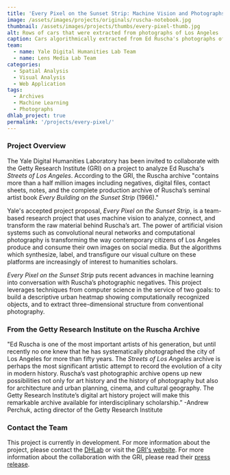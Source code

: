 ```yaml
---
title: 'Every Pixel on the Sunset Strip: Machine Vision and Photographs'
image: /assets/images/projects/originals/ruscha-notebook.jpg
thumbnail: /assets/images/projects/thumbs/every-pixel-thumb.jpg
alt: Rows of cars that were extracted from photographs of Los Angeles
caption: Cars algorithmically extracted from Ed Ruscha's photographs of Los Angeles.
team:
  - name: Yale Digital Humanities Lab Team
  - name: Lens Media Lab Team
categories:
  - Spatial Analysis
  - Visual Analysis
  - Web Application
tags:  
  - Archives
  - Machine Learning
  - Photographs
dhlab_project: true
permalink: '/projects/every-pixel/'
---
```


### Project Overview

The Yale Digital Humanities Laboratory has been invited to collaborate with the Getty Research Institute (GRI) on a project to analyze Ed Ruscha's *Streets of Los Angeles*. According to the GRI, the Ruscha archive "contains more than a half million images including negatives, digital files, contact sheets, notes, and the complete production archive of Ruscha’s seminal artist book *Every Building on the Sunset Strip* (1966)." 

Yale's accepted project proposal, *Every Pixel on the Sunset Strip*, is a team­-based research project that uses machine vision to analyze, connect, and transform the raw material behind Ruscha’s art. The power of artificial vision systems such as convolutional neural networks and computational photography is transforming the way contemporary citizens of Los Angeles produce and consume their own images on social media. But the algorithms which synthesize, label, and transfigure our visual culture on these platforms are increasingly of interest to humanities scholars. 

*Every Pixel on the Sunset Strip* puts recent advances in machine learning into conversation with Ruscha’s photographic negatives. This project leverages techniques from computer science in the service of two goals: to build a descriptive urban heatmap showing computationally­ recognized objects, and to extract three­-dimensional structure from conventional photography.

### From the Getty Research Institute on the Ruscha Archive

"Ed Ruscha is one of the most important artists of his generation, but until recently no one knew that he has systematically photographed the city of Los Angeles for more than fifty years. The *Streets of Los Angeles* archive is perhaps the most significant artistic attempt to record the evolution of a city in modern history. Ruscha’s vast photographic archive opens up new possibilities not only for art history and the history of photography but also for architecture and urban planning, cinema, and cultural geography. The Getty Research Institute’s digital art history project will make this remarkable archive available for interdisciplinary scholarship.” -Andrew Perchuk, acting director of the Getty Research Institute

### Contact the Team
This project is currently in development. For more information about the project, please contact the [DHLab](mailto:dhlab@yale.edu) or visit the <a href='http://www.getty.edu/research/scholars/digital_art_history/ruscha/index.html' target='_blank'> GRI's website</a>. For more information about the collaboration with the GRI, please read their <a href='{{site.baseurl}}/assets/docs/getty-announcement.pdf' target='_blank'>press release</a>.